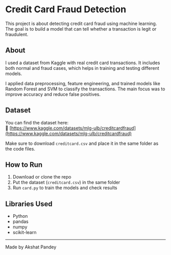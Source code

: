 # Credit Card Fraud Detection

This project is about detecting credit card fraud using machine learning. The goal is to build a model that can tell whether a transaction is legit or fraudulent.

## About

I used a dataset from Kaggle with real credit card transactions. It includes both normal and fraud cases, which helps in training and testing different models.

I applied data preprocessing, feature engineering, and trained models like Random Forest and SVM to classify the transactions. The main focus was to improve accuracy and reduce false positives.

## Dataset

You can find the dataset here:  
🔗 [https://www.kaggle.com/datasets/mlg-ulb/creditcardfraud](https://www.kaggle.com/datasets/mlg-ulb/creditcardfraud)

Make sure to download `creditcard.csv` and place it in the same folder as the code files.

## How to Run

1. Download or clone the repo
2. Put the dataset (`creditcard.csv`) in the same folder
3. Run `card.py` to train the models and check results

## Libraries Used

- Python
- pandas
- numpy
- scikit-learn

---

Made by Akshat Pandey
